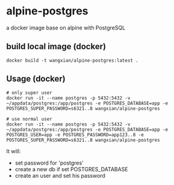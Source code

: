 # alpine-postgres
a docker image base on alpine with PostgreSQL

## build local image (docker)

```
docker build -t wangxian/alpine-postgres:latest .
```

## Usage (docker)

```
# only super user
docker run -it --name postgres -p 5432:5432 -v ~/appdata/postgres:/app/postgres -e POSTGRES_DATABASE=app -e POSTGRES_SUPER_PASSWORD=s6321..8 wangxian/alpine-postgres

# use normal user
docker run -it --name postgres -p 5432:5432 -v ~/appdata/postgres:/app/postgres -e POSTGRES_DATABASE=app -e POSTGRES_USER=app -e POSTGRES_PASSWORD=app123..8 -e POSTGRES_SUPER_PASSWORD=s6321..8 wangxian/alpine-postgres
```


It will:
- set password for 'postgres'
- create a new db if set POSTGRES_DATABASE
- create an user and set his password
